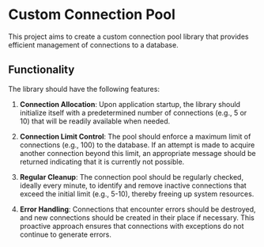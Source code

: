 # Custom Connection Pool

This project aims to create a custom connection pool library that provides efficient management of connections to a database.

## Functionality

The library should have the following features:

1. **Connection Allocation**: Upon application startup, the library should initialize itself with a predetermined number of connections (e.g., 5 or 10) that will be readily available when needed.

2. **Connection Limit Control**: The pool should enforce a maximum limit of connections (e.g., 100) to the database. If an attempt is made to acquire another connection beyond this limit, an appropriate message should be returned indicating that it is currently not possible.

3. **Regular Cleanup**: The connection pool should be regularly checked, ideally every minute, to identify and remove inactive connections that exceed the initial limit (e.g., 5-10), thereby freeing up system resources.

4. **Error Handling**: Connections that encounter errors should be destroyed, and new connections should be created in their place if necessary. This proactive approach ensures that connections with exceptions do not continue to generate errors.
